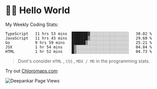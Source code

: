 # 👋🏽 Hello World 

<!--![Deepankar's github stats](https://github-readme-stats.vercel.app/api?username=Deep-Codes&count_private=true&show_icons=true&theme=radical)-->
My Weekly Coding Stats:

<!--START_SECTION:waka-->
```text
TypeScript   11 hrs 53 mins  ███████▓░░░░░░░░░░░░░░░░░   30.02 % 
JavaScript   11 hrs 43 mins  ███████▒░░░░░░░░░░░░░░░░░   29.60 % 
Go           9 hrs 59 mins   ██████▒░░░░░░░░░░░░░░░░░░   25.21 % 
JSX          1 hr 54 mins    █▒░░░░░░░░░░░░░░░░░░░░░░░   04.84 % 
HTML         1 hr 52 mins    █▒░░░░░░░░░░░░░░░░░░░░░░░   04.73 % 
```
<!--END_SECTION:waka-->

> Dont's consider `HTML` , `CSS` , `MDX / MD` in the programming stats.

Try out [Chloromaps.com](https://www.chloromaps.com/)

<p align="left"> <img src="https://komarev.com/ghpvc/?username=Deep-Codes&label=Views&color=blue&style=plastic" alt="Deepankar Page Views" /> </p>
